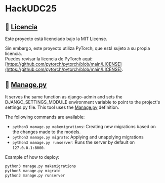 # HackUDC25

## :scroll: [Licencia](LICENSE)

Este proyecto está licenciado bajo la MIT License.  

Sin embargo, este proyecto utiliza PyTorch, que está sujeto a su propia licencia.  
Puedes revisar la licencia de PyTorch aquí: [https://github.com/pytorch/pytorch/blob/main/LICENSE](https://github.com/pytorch/pytorch/blob/main/LICENSE).

## :crystal_ball: [Manage.py](manage.py)
It serves the same function as django-admin and sets the DJANGO_SETTINGS_MODULE environment variable to point to the project's settings.py file. This tool uses the [Manage.py](manage.py) definition.

The following commands are available:
* `python3 manage.py makemigrations`: Creating new migrations based on the changes made to the models.
* `python3 manage.py migrate`: Applying and unapplying migrations 
* `python3 manage.py runserver`: Runs the server by default on `127.0.0.1:8000`.

Example of how to deploy:

```bash
python3 manage.py makemigrations
python3 manage.py migrate
python3 manage.py runserver
```
